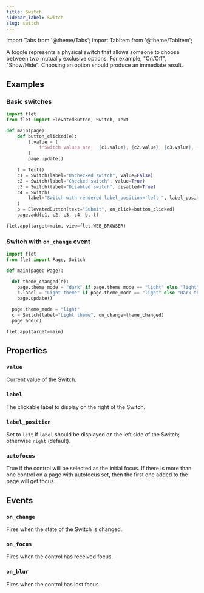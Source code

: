 ```yaml
---
title: Switch
sidebar_label: Switch
slug: switch
---
```

import Tabs from '@theme/Tabs';
import TabItem from '@theme/TabItem';

A toggle represents a physical switch that allows someone to choose between two mutually exclusive options.  For example, "On/Off", "Show/Hide". Choosing an option should produce an immediate result.

## Examples

### Basic switches

<Tabs groupId="language">
  <TabItem value="python" label="Python" default>

```python
import flet
from flet import ElevatedButton, Switch, Text

def main(page):
    def button_clicked(e):
        t.value = (
            f"Switch values are:  {c1.value}, {c2.value}, {c3.value}, {c4.value}."
        )
        page.update()

    t = Text()
    c1 = Switch(label="Unchecked switch", value=False)
    c2 = Switch(label="Checked switch", value=True)
    c3 = Switch(label="Disabled switch", disabled=True)
    c4 = Switch(
        label="Switch with rendered label_position='left'", label_position="left"
    )
    b = ElevatedButton(text="Submit", on_click=button_clicked)
    page.add(c1, c2, c3, c4, b, t)

flet.app(target=main, view=flet.WEB_BROWSER)
```
  </TabItem>
</Tabs>


### Switch with `on_change` event

<Tabs groupId="language">
  <TabItem value="python" label="Python" default>

```python
import flet
from flet import Page, Switch

def main(page: Page):

  def theme_changed(e):
    page.theme_mode = "dark" if page.theme_mode == "light" else "light"
    c.label = "Light theme" if page.theme_mode == "light" else "Dark theme"
    page.update()

  page.theme_mode = "light"
  c = Switch(label="Light theme", on_change=theme_changed)
  page.add(c)

flet.app(target=main)
```
  </TabItem>
</Tabs>

## Properties

### `value`

Current value of the Switch.

### `label`

The clickable label to display on the right of the Switch.

### `label_position`

Set to `left` if `label` should be displayed on the left side of the Switch; otherwise `right` (default).

### `autofocus`

True if the control will be selected as the initial focus. If there is more than one control on a page with autofocus set, then the first one added to the page will get focus.

## Events

### `on_change`

Fires when the state of the Switch is changed.

### `on_focus`

Fires when the control has received focus.

### `on_blur`

Fires when the control has lost focus.